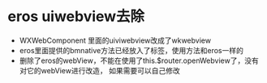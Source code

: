 # eros uiwebview去除

* WXWebComponent 里面的uiviwebview改成了wkwebview
* eros里面提供的bmnative方法已经放入了<web>标签，使用方法和eros一样的
* 删除了eros的webView，不能在使用了this.$router.openWebview了，没有对它的webView进行改造， 如果需要可以自己修改
